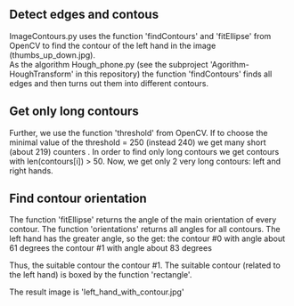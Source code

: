 
## Detect edges and contous

ImageContours.py  uses the function 'findContours' and 'fitEllipse' from OpenCV 
to find the contour of the left hand in the image (thumbs_up_down.jpg).  
As the algorithm  Hough_phone.py (see the subproject 'Agorithm-HoughTransform' 
in this repository) the function 'findContours' finds all edges and then turns out
them into different contours.   

## Get only long contours

Further, we use the function 'threshold' from OpenCV.
If to choose the minimal value of the threshold = 250 (instead 240) we get 
many short (about 219) counters . In order to find only long contours we get 
contours  with len(contours[i]) > 50. Now, we get only 2 very long contours:
left and right hands.

## Find contour orientation

The function 'fitEllipse' returns the angle of the main orientation of every contour.
The function 'orientations' returns all angles for all contours. 
The left hand has the greater angle, so the get:
  the contour #0 with angle about 61 degrees
  the contour #1 with angle about 83 degrees

Thus, the suitable contour the contour #1.
The suitable contour (related to the left hand) is boxed by the function 'rectangle'.

The result image is 'left_hand_with_contour.jpg' 
  
